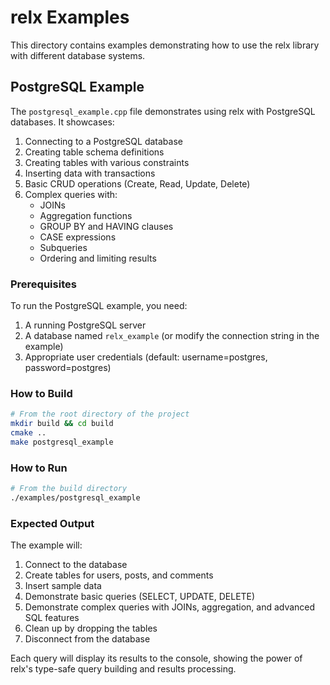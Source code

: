# relx Examples

This directory contains examples demonstrating how to use the relx library with different database systems.

## PostgreSQL Example

The `postgresql_example.cpp` file demonstrates using relx with PostgreSQL databases. It showcases:

1. Connecting to a PostgreSQL database
2. Creating table schema definitions
3. Creating tables with various constraints
4. Inserting data with transactions
5. Basic CRUD operations (Create, Read, Update, Delete)
6. Complex queries with:
   - JOINs
   - Aggregation functions
   - GROUP BY and HAVING clauses
   - CASE expressions
   - Subqueries
   - Ordering and limiting results

### Prerequisites

To run the PostgreSQL example, you need:

1. A running PostgreSQL server
2. A database named `relx_example` (or modify the connection string in the example)
3. Appropriate user credentials (default: username=postgres, password=postgres)

### How to Build

```bash
# From the root directory of the project
mkdir build && cd build
cmake ..
make postgresql_example
```

### How to Run

```bash
# From the build directory
./examples/postgresql_example
```

### Expected Output

The example will:

1. Connect to the database
2. Create tables for users, posts, and comments
3. Insert sample data
4. Demonstrate basic queries (SELECT, UPDATE, DELETE)
5. Demonstrate complex queries with JOINs, aggregation, and advanced SQL features
6. Clean up by dropping the tables
7. Disconnect from the database

Each query will display its results to the console, showing the power of relx's type-safe query building and results processing. 